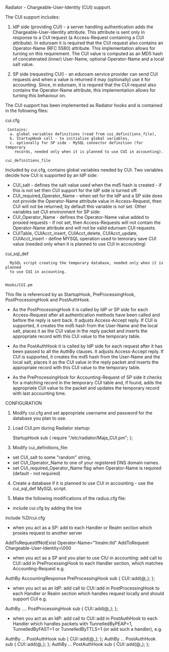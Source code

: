 Radiator - Chargeable-User-Identity (CUI) support.

The CUI support includes:
1. IdP side  (providing CUI) - a server handling authentication adds 
   the Chargeable-User-Identity attribute. This attribute is sent
   only in response to a CUI request (a Access-Request containing
   a CUI attribute). In eduroam it is required that the CUI request
   also contains an Operator-Name (RFC 5580) attribute. This implementation
   allows for turning on this requirement. The CUI value is computed as an
   MD5 hash of concatenated (inner) User-Name, optional Operator-Name and 
   a local salt value.

2. SP side (requesting CUI) - an eduroam service provider can send CUI
   requests and when a value is returned it may (optionally) use it
   for accounting. Since, in eduroam, it is requred that the CUI request
   also contains the Operator-Name attribute, this implementation allows
   for turning this behaviour on.

The CUI support has been implemented as Radiator hooks and is contained in
the following files:
  
cui.cfg
~~~~~~~
 Contains:
  a. global variables definitions (read from cui_definitions_file),
  b. StartupHook call - to initialize global variables,
  c. optionally for SP side - MySQL connector definition (for temporary 
	records, needed only when it is planned to use CUI in accounting).

cui_definitions_file
~~~~~~~~~~~~~~~~~~~~
 Included by cui.cfg, contains global variables needed by CUI.
 Two variables decide how CUI is supported by an IdP side:
 - CUI_salt - defines the salt value used when the md5 
	hash is created - if this is not set then CUI support for the IdP
        side is turned off.
 - CUI_required_Operator_Name - when set for the IdP and a SP side does not 
	provide the Operator-Name attribute value in Access-Request, then CUI 
        will not be returned; by default this variable is not set.
 Other variables set CUI environment for SP side:
 - CUI_Operator_Name - defines the Operator-Name value added to proxied
	requests - if not set, then Access-Requests will not contain the
	Operator-Name attribute and will not be valid eduroam CUI requests.
 - CUITable, CUIAcct_insert, CUIAcct_delete, CUIAcct_update, CUIAcct_insert -
	define MYSQL operation used to temorary save CUI value (needed only 
	when it is planned to use CUI in accounting)

cui_sql_def
~~~~~~~~~~~
  MySQL script creating the temporary database, needed only when it is planned 
  to use CUI in accounting.


Hooks/CUI.pm
~~~~~~~~~~~~~~~
This file is referenced by as StartupHook, PreProcessingHook, PostProcessingHook and 
PostAuthHook.

- As the PostProcessingHook it is called by IdP or SP side for each 
  Access-Request after all authentication methods have been called 
  and before the reply is sent back. 
  It adjusts Access-Accept reply. If CUI is supported, it creates the md5 
  hash from the User-Name and the local salt, places it as the CUI value in
  the reply packet and inserts the appropriate record with this CUI value
  to the temporary table.

- As the PostAuthHook it is called by IdP side for each request after it
  has been passed to all the AuthBy clauses. It adjusts Access-Accept reply.
  If CUI is supported, it creates the md5 hash from the User-Name and 
  the local salt, places it as the CUI value in the reply packet and inserts
  the appropriate record with this CUI value to the temporary table.
 
- As the PreProcessingHook for Accounting-Request of SP side it checks for
  a matching record in the temporary CUI table and, if found, adds 
  the appropriate CUI value to the packet and updates the temporary record
  with last accounting time.

CONFIGURATION

1. Modify cui.cfg and set appropriate username and password for the
   database you plan to use.

2. Load CUI.pm during Radiator startup:

   StartupHook	sub { require "/etc/radiator/Maja_CUI.pm"; };

3. Modify cui_definitions_file:
 - set CUI_salt to some "random" string,
 - set CUI_Operator_Name to one of your registered DNS domain names.
 - set CUI_required_Operator_Name flag when Operator-Name is required 
   (default - not required)

4. Create a database if it is planned to use CUI in accounting - use the 
   cui_sql_def MySQL script.

5. Make the following modifications of the radius.cfg file:
- include cui.cfg by adding the line

include %D/cui.cfg

- when you act as a SP: add to each Handler or Realm section which proxies request to another server

AddToRequestIfNotExist  Operator-Name="1realm.tld"
AddToRequest            Chargeable-User-Identity=\000

- when you act as a SP and you plan to use CIU in accounting: add 
call to CUI::add in PreProcessingHook to each Handler section,
which matches Accounting-Request e.g.

<Handler Request-Type = Accounting-Request>
AuthBy AccountingResponse
PreProcessingHook sub { CUI::add(@_); };
</Handler>

- when you act as an IdP: add call to CUI::add in PostProcessingHook to each 
Handler or Realm section which handles request locally and should support CUI e.g.

<Handler Realm=eduroam.umk.pl>
AuthBy ....
PostProcessingHook sub { CUI::add(@_); };
</Handler>

- when you act as an IdP: add call to CUI::add in PostAuthHook to each Handler which 
handles packets with TunnelledByPEAP=1, TunnelledByFAST=1 or 
TunnelledByTTLS=1 
(or add such a handler), e.g.

<Handler TunnelledByPEAP=1 >
AuthBy ...
PostAuthHook sub { CUI::add(@_); };
</Handler>
<Handler TunnelledByTTLS=1 >
AuthBy ...
PostAuthHook sub { CUI::add(@_); };
</Handler>
<Handler TunnelledByFAST=1 >
AuthBy ...
PostAuthHook sub { CUI::add(@_); };
</Handler>

